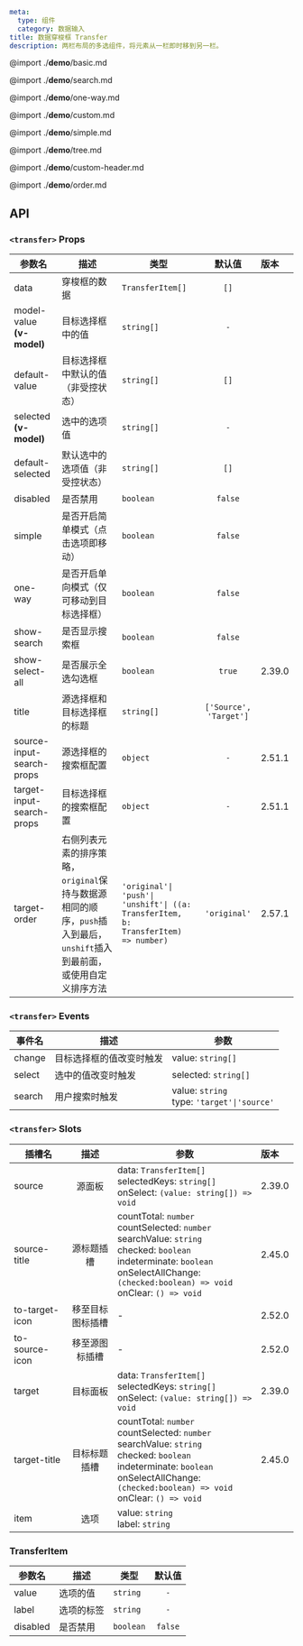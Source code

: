```yaml
meta:
  type: 组件
  category: 数据输入
title: 数据穿梭框 Transfer
description: 两栏布局的多选组件，将元素从一栏即时移到另一栏。
```


@import ./__demo__/basic.md

@import ./__demo__/search.md

@import ./__demo__/one-way.md

@import ./__demo__/custom.md

@import ./__demo__/simple.md

@import ./__demo__/tree.md

@import ./__demo__/custom-header.md

@import ./__demo__/order.md

## API


### `<transfer>` Props

|参数名|描述|类型|默认值|版本|
|---|---|---|:---:|:---|
|data|穿梭框的数据|`TransferItem[]`|`[]`||
|model-value **(v-model)**|目标选择框中的值|`string[]`|`-`||
|default-value|目标选择框中默认的值（非受控状态）|`string[]`|`[]`||
|selected **(v-model)**|选中的选项值|`string[]`|`-`||
|default-selected|默认选中的选项值（非受控状态）|`string[]`|`[]`||
|disabled|是否禁用|`boolean`|`false`||
|simple|是否开启简单模式（点击选项即移动）|`boolean`|`false`||
|one-way|是否开启单向模式（仅可移动到目标选择框）|`boolean`|`false`||
|show-search|是否显示搜索框|`boolean`|`false`||
|show-select-all|是否展示全选勾选框|`boolean`|`true`|2.39.0|
|title|源选择框和目标选择框的标题|`string[]`|`['Source', 'Target']`||
|source-input-search-props|源选择框的搜索框配置|`object`|`-`|2.51.1|
|target-input-search-props|目标选择框的搜索框配置|`object`|`-`|2.51.1|
|target-order|右侧列表元素的排序策略，`original`保持与数据源相同的顺序，`push`插入到最后，`unshift`插入到最前面，或使用自定义排序方法|`'original'\| 'push'\| 'unshift'\| ((a: TransferItem, b: TransferItem) => number)`|`'original'`|2.57.1|
### `<transfer>` Events

|事件名|描述|参数|
|---|---|---|
|change|目标选择框的值改变时触发|value: `string[]`|
|select|选中的值改变时触发|selected: `string[]`|
|search|用户搜索时触发|value: `string`<br>type: `'target'\|'source'`|
### `<transfer>` Slots

|插槽名|描述|参数|版本|
|---|:---:|---|:---|
|source|源面板|data: `TransferItem[]`<br>selectedKeys: `string[]`<br>onSelect: `(value: string[]) => void`|2.39.0|
|source-title|源标题插槽|countTotal: `number`<br>countSelected: `number`<br>searchValue: `string`<br>checked: `boolean`<br>indeterminate: `boolean`<br>onSelectAllChange: `(checked:boolean) => void`<br>onClear: `() => void`|2.45.0|
|to-target-icon|移至目标图标插槽|-|2.52.0|
|to-source-icon|移至源图标插槽|-|2.52.0|
|target|目标面板|data: `TransferItem[]`<br>selectedKeys: `string[]`<br>onSelect: `(value: string[]) => void`|2.39.0|
|target-title|目标标题插槽|countTotal: `number`<br>countSelected: `number`<br>searchValue: `string`<br>checked: `boolean`<br>indeterminate: `boolean`<br>onSelectAllChange: `(checked:boolean) => void`<br>onClear: `() => void`|2.45.0|
|item|选项|value: `string`<br>label: `string`||




### TransferItem

|参数名|描述|类型|默认值|
|---|---|---|:---:|
|value|选项的值|`string`|`-`|
|label|选项的标签|`string`|`-`|
|disabled|是否禁用|`boolean`|`false`|


